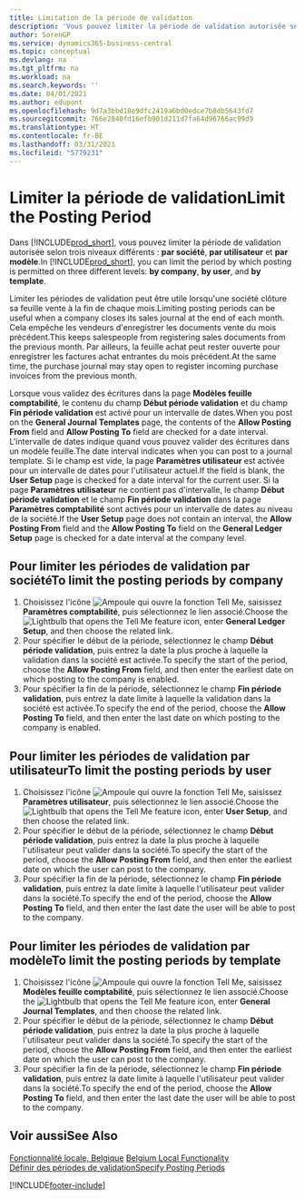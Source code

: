```yaml
---
title: Limitation de la période de validation
description: 'Vous pouvez limiter la période de validation autorisée selon trois niveaux différents : par société, par utilisateur et par modèle.'
author: SorenGP
ms.service: dynamics365-business-central
ms.topic: conceptual
ms.devlang: na
ms.tgt_pltfrm: na
ms.workload: na
ms.search.keywords: ''
ms.date: 04/01/2021
ms.author: edupont
ms.openlocfilehash: 9d7a3bbd18e9dfc2419a6bd0edce7b8db5643fd7
ms.sourcegitcommit: 766e2840fd16efb901d211d7fa64d96766ac99d9
ms.translationtype: HT
ms.contentlocale: fr-BE
ms.lasthandoff: 03/31/2021
ms.locfileid: "5779231"
---
```

# <a name="limit-the-posting-period"></a><span data-ttu-id="9f779-103">Limiter la période de validation</span><span class="sxs-lookup"><span data-stu-id="9f779-103">Limit the Posting Period</span></span>
<span data-ttu-id="9f779-104">Dans [!INCLUDE[prod_short](../../includes/prod_short.md)], vous pouvez limiter la période de validation autorisée selon trois niveaux différents : **par société**, **par utilisateur** et **par modèle**.</span><span class="sxs-lookup"><span data-stu-id="9f779-104">In [!INCLUDE[prod_short](../../includes/prod_short.md)], you can limit the period by which posting is permitted on three different levels: **by company**, **by user**, and **by template**.</span></span>  

<span data-ttu-id="9f779-105">Limiter les périodes de validation peut être utile lorsqu'une société clôture sa feuille vente à la fin de chaque mois.</span><span class="sxs-lookup"><span data-stu-id="9f779-105">Limiting posting periods can be useful when a company closes its sales journal at the end of each month.</span></span> <span data-ttu-id="9f779-106">Cela empêche les vendeurs d'enregistrer les documents vente du mois précédent.</span><span class="sxs-lookup"><span data-stu-id="9f779-106">This keeps salespeople from registering sales documents from the previous month.</span></span> <span data-ttu-id="9f779-107">Par ailleurs, la feuille achat peut rester ouverte pour enregistrer les factures achat entrantes du mois précédent.</span><span class="sxs-lookup"><span data-stu-id="9f779-107">At the same time, the purchase journal may stay open to register incoming purchase invoices from the previous month.</span></span>  

<span data-ttu-id="9f779-108">Lorsque vous validez des écritures dans la page **Modèles feuille comptabilité**, le contenu du champ **Début période validation** et du champ **Fin période validation** est activé pour un intervalle de dates.</span><span class="sxs-lookup"><span data-stu-id="9f779-108">When you post on the **General Journal Templates** page, the contents of the **Allow Posting From** field and **Allow Posting To** field are checked for a date interval.</span></span> <span data-ttu-id="9f779-109">L'intervalle de dates indique quand vous pouvez valider des écritures dans un modèle feuille.</span><span class="sxs-lookup"><span data-stu-id="9f779-109">The date interval indicates when you can post to a journal template.</span></span> <span data-ttu-id="9f779-110">Si le champ est vide, la page **Paramètres utilisateur** est activée pour un intervalle de dates pour l'utilisateur actuel.</span><span class="sxs-lookup"><span data-stu-id="9f779-110">If the field is blank, the **User Setup** page is checked for a date interval for the current user.</span></span> <span data-ttu-id="9f779-111">Si la page **Paramètres utilisateur** ne contient pas d'intervalle, le champ **Début période validation** et le champ **Fin période validation** dans la page **Paramètres comptabilité** sont activés pour un intervalle de dates au niveau de la société.</span><span class="sxs-lookup"><span data-stu-id="9f779-111">If the **User Setup** page does not contain an interval, the **Allow Posting From** field and the **Allow Posting To** field on the **General Ledger Setup** page is checked for a date interval at the company level.</span></span>  

## <a name="to-limit-the-posting-periods-by-company"></a><span data-ttu-id="9f779-112">Pour limiter les périodes de validation par société</span><span class="sxs-lookup"><span data-stu-id="9f779-112">To limit the posting periods by company</span></span>  

1.  <span data-ttu-id="9f779-113">Choisissez l'icône ![Ampoule qui ouvre la fonction Tell Me](../../media/ui-search/search_small.png "Dites-moi ce que vous voulez faire"), saisissez **Paramètres comptabilité**, puis sélectionnez le lien associé.</span><span class="sxs-lookup"><span data-stu-id="9f779-113">Choose the ![Lightbulb that opens the Tell Me feature](../../media/ui-search/search_small.png "Tell me what you want to do") icon, enter **General Ledger Setup**, and then choose the related link.</span></span>  
2.  <span data-ttu-id="9f779-114">Pour spécifier le début de la période, sélectionnez le champ **Début période validation**, puis entrez la date la plus proche à laquelle la validation dans la société est activée.</span><span class="sxs-lookup"><span data-stu-id="9f779-114">To specify the start of the period, choose the **Allow Posting From** field, and then enter the earliest date on which posting to the company is enabled.</span></span>  
3.  <span data-ttu-id="9f779-115">Pour spécifier la fin de la période, sélectionnez le champ **Fin période validation**, puis entrez la date limite à laquelle la validation dans la société est activée.</span><span class="sxs-lookup"><span data-stu-id="9f779-115">To specify the end of the period, choose the **Allow Posting To** field, and then enter the last date on which posting to the company is enabled.</span></span>  

## <a name="to-limit-the-posting-periods-by-user"></a><span data-ttu-id="9f779-116">Pour limiter les périodes de validation par utilisateur</span><span class="sxs-lookup"><span data-stu-id="9f779-116">To limit the posting periods by user</span></span>  

1.  <span data-ttu-id="9f779-117">Choisissez l'icône ![Ampoule qui ouvre la fonction Tell Me](../../media/ui-search/search_small.png "Dites-moi ce que vous voulez faire"), saisissez **Paramètres utilisateur**, puis sélectionnez le lien associé.</span><span class="sxs-lookup"><span data-stu-id="9f779-117">Choose the ![Lightbulb that opens the Tell Me feature](../../media/ui-search/search_small.png "Tell me what you want to do") icon, enter **User Setup**, and then choose the related link.</span></span>  
2.  <span data-ttu-id="9f779-118">Pour spécifier le début de la période, sélectionnez le champ **Début période validation**, puis entrez la date la plus proche à laquelle l'utilisateur peut valider dans la société.</span><span class="sxs-lookup"><span data-stu-id="9f779-118">To specify the start of the period, choose the **Allow Posting From** field, and then enter the earliest date on which the user can post to the company.</span></span>  
3.  <span data-ttu-id="9f779-119">Pour spécifier la fin de la période, sélectionnez le champ **Fin période validation**, puis entrez la date limite à laquelle l'utilisateur peut valider dans la société.</span><span class="sxs-lookup"><span data-stu-id="9f779-119">To specify the end of the period, choose the **Allow Posting To** field, and then enter the last date the user will be able to post to the company.</span></span>  

## <a name="to-limit-the-posting-periods-by-template"></a><span data-ttu-id="9f779-120">Pour limiter les périodes de validation par modèle</span><span class="sxs-lookup"><span data-stu-id="9f779-120">To limit the posting periods by template</span></span>  

1.  <span data-ttu-id="9f779-121">Choisissez l'icône ![Ampoule qui ouvre la fonction Tell Me](../../media/ui-search/search_small.png "Dites-moi ce que vous voulez faire"), saisissez **Modèles feuille comptabilité**, puis sélectionnez le lien associé.</span><span class="sxs-lookup"><span data-stu-id="9f779-121">Choose the ![Lightbulb that opens the Tell Me feature](../../media/ui-search/search_small.png "Tell me what you want to do") icon, enter **General Journal Templates**, and then choose the related link.</span></span>  
2.  <span data-ttu-id="9f779-122">Pour spécifier le début de la période, sélectionnez le champ **Début période validation**, puis entrez la date la plus proche à laquelle l'utilisateur peut valider dans la société.</span><span class="sxs-lookup"><span data-stu-id="9f779-122">To specify the start of the period, choose the **Allow Posting From** field, and then enter the earliest date on which the user can post to the company.</span></span>  
3.  <span data-ttu-id="9f779-123">Pour spécifier la fin de la période, sélectionnez le champ **Fin période validation**, puis entrez la date limite à laquelle l'utilisateur peut valider dans la société.</span><span class="sxs-lookup"><span data-stu-id="9f779-123">To specify the end of the period, choose the **Allow Posting To** field, and then enter the last date the user will be able to post to the company.</span></span>  

## <a name="see-also"></a><span data-ttu-id="9f779-124">Voir aussi</span><span class="sxs-lookup"><span data-stu-id="9f779-124">See Also</span></span>  
 <span data-ttu-id="9f779-125">[Fonctionnalité locale, Belgique](belgium-local-functionality.md) </span><span class="sxs-lookup"><span data-stu-id="9f779-125">[Belgium Local Functionality](belgium-local-functionality.md) </span></span>  
 [<span data-ttu-id="9f779-126">Définir des périodes de validation</span><span class="sxs-lookup"><span data-stu-id="9f779-126">Specify Posting Periods</span></span>](../../finance-how-specify-posting-periods.md)


[!INCLUDE[footer-include](../../includes/footer-banner.md)]